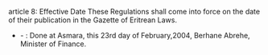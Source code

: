 article 8: Effective Date
These Regulations shall come into force on the date of their publication in the Gazette of Eritrean Laws.
<ul>
			<li> - : Done at Asmara, this 23rd day of February,2004,
Berhane Abrehe, Minister of Finance.<ul>
			</ul></li></ul>
